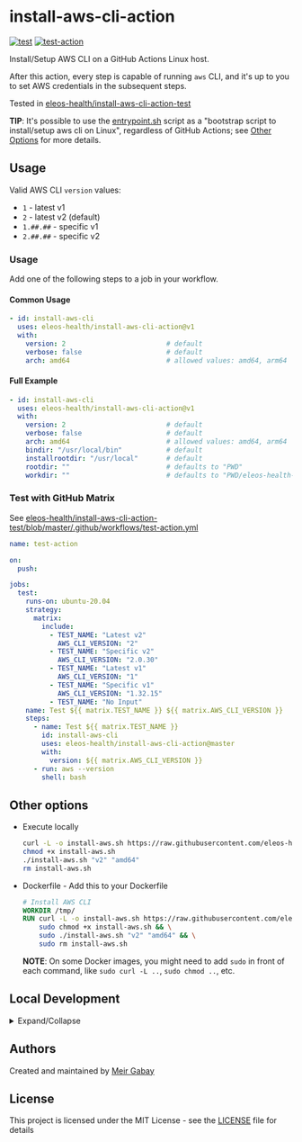 # install-aws-cli-action

[![test](https://github.com/eleos-health/install-aws-cli-action/actions/workflows/test.yaml/badge.svg)](https://github.com/eleos-health/install-aws-cli-action/actions?query=workflow%3Atest)
[![test-action](https://github.com/eleos-health/install-aws-cli-action-test/workflows/test-action/badge.svg)](https://github.com/eleos-health/install-aws-cli-action-test/actions?query=workflow%3Atest-action)

Install/Setup AWS CLI on a GitHub Actions Linux host.

After this action, every step is capable of running `aws` CLI, and it's up to you to set AWS credentials in the subsequent steps.

Tested in [eleos-health/install-aws-cli-action-test](https://github.com/eleos-health/install-aws-cli-action-test/actions?query=workflow%3Atest-action)

**TIP**: It's possible to use the [entrypoint.sh](https://github.com/eleos-health/install-aws-cli-action/blob/master/entrypoint.sh) script as a "bootstrap script to install/setup aws cli on Linux", regardless of GitHub Actions; see [Other Options](https://github.com/eleos-health/install-aws-cli-action#other-options) for more details.

## Usage

Valid AWS CLI `version` values:

- `1` - latest v1
- `2` - latest v2 (default)
- `1.##.##` - specific v1
- `2.##.##` - specific v2

### Usage

Add one of the following steps to a job in your workflow.

#### Common Usage

```yaml
- id: install-aws-cli
  uses: eleos-health/install-aws-cli-action@v1
  with:
    version: 2                         # default
    verbose: false                     # default
    arch: amd64                        # allowed values: amd64, arm64
```

#### Full Example

```yaml
- id: install-aws-cli
  uses: eleos-health/install-aws-cli-action@v1
  with:
    version: 2                         # default
    verbose: false                     # default
    arch: amd64                        # allowed values: amd64, arm64
    bindir: "/usr/local/bin"           # default
    installrootdir: "/usr/local"       # default
    rootdir: ""                        # defaults to "PWD"
    workdir: ""                        # defaults to "PWD/eleos-health-awscli"
```

### Test with GitHub Matrix

See [eleos-health/install-aws-cli-action-test/blob/master/.github/workflows/test-action.yml](https://github.com/eleos-health/install-aws-cli-action-test/blob/master/.github/workflows/test-action.yml)

```yaml
name: test-action

on:
  push:

jobs:
  test:
    runs-on: ubuntu-20.04
    strategy:
      matrix:
        include:
          - TEST_NAME: "Latest v2"
            AWS_CLI_VERSION: "2"
          - TEST_NAME: "Specific v2"
            AWS_CLI_VERSION: "2.0.30"
          - TEST_NAME: "Latest v1"
            AWS_CLI_VERSION: "1"
          - TEST_NAME: "Specific v1"
            AWS_CLI_VERSION: "1.32.15"
          - TEST_NAME: "No Input"
    name: Test ${{ matrix.TEST_NAME }} ${{ matrix.AWS_CLI_VERSION }}
    steps:
      - name: Test ${{ matrix.TEST_NAME }}
        id: install-aws-cli
        uses: eleos-health/install-aws-cli-action@master
        with:
          version: ${{ matrix.AWS_CLI_VERSION }}
      - run: aws --version
        shell: bash
```

## Other options

- Execute locally
  ```bash
  curl -L -o install-aws.sh https://raw.githubusercontent.com/eleos-health/install-aws-cli-action/master/entrypoint.sh && \
  chmod +x install-aws.sh
  ./install-aws.sh "v2" "amd64"
  rm install-aws.sh  
  ```
- Dockerfile - Add this to your Dockerfile
  ```dockerfile
  # Install AWS CLI
  WORKDIR /tmp/
  RUN curl -L -o install-aws.sh https://raw.githubusercontent.com/eleos-health/install-aws-cli-action/master/entrypoint.sh && \
      sudo chmod +x install-aws.sh && \
      sudo ./install-aws.sh "v2" "amd64" && \
      sudo rm install-aws.sh
  ```
  **NOTE**: On some Docker images, you might need to add `sudo` in front of each command, like `sudo curl -L ..`, `sudo chmod ..`, etc.

## Local Development

<details>

<summary>Expand/Collapse</summary>

### Requirements

- Docker

### Getting Started

1. Build Docker image
   ```bash
   docker build -t "install-aws-cli-action" .
   ```
1. Run container
   ```bash
   docker run --rm -it "install-aws-cli-action" "v2" "amd64"
   ```

</details>

## Authors

Created and maintained by [Meir Gabay](https://github.com/eleos-health)

## License

This project is licensed under the MIT License - see the [LICENSE](https://github.com/eleos-health/install-aws-cli-action/blob/master/LICENSE) file for details
